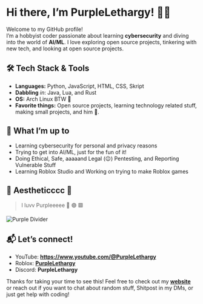 # Hi there, I’m PurpleLethargy! 👋💜

Welcome to my GitHub profile!  
I’m a hobbyist coder passionate about learning **cybersecurity** and diving into the world of **AI/ML**. I love exploring open source projects, tinkering with new tech, and looking at open source projects.

## 🛠️ Tech Stack & Tools
- **Languages:** Python, JavaScript, HTML, CSS, Skript  
- **Dabbling** *in*: Java, Lua, and Rust
- **OS:** Arch Linux BTW 🐧
- **Favorite things:** Open source projects, learning technology related stuff, making small projects, and him 💜.

## 🌱 What I’m up to
- Learning cybersecurity for personal and privacy reasons
- Trying to get into AI/ML, just for the fun of it!
- Doing Ethical, Safe, aaaaand Legal (😉) Pentesting, and Reporting Vulnerable Stuff
- Learning Roblox Studio and Working on trying to make Roblox games

## 💜 Aestheticccc 💅 
> I luvv Purpleeeee 💜 🟣 🟪

![Purple Divider](https://capsule-render.vercel.app/api?type=soft&color=310052&text=PurpleLethargy&height=200&strokeWidth=3&fontColor=fff&stroke=000000)

## 📬 Let’s connect!
- YouTube: **https://www.youtube.com/@PurpleLethargy**
- Roblox: **[PurpleLethargy](https://www.roblox.com/users/9420341245/profile)**
- Discord: **PurpleLethargy**

Thanks for taking your time to see this! Feel free to check out my **[website](https://PurpleLethargy.github.io/)** or reach out if you want to chat about random stuff, Shitpost in my DMs, or just get help with coding!
